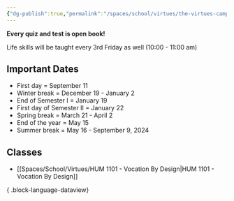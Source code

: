 ```yaml
---
{"dg-publish":true,"permalink":"/spaces/school/virtues/the-virtues-campus/","noteIcon":3}
---
```


**Every quiz and test is open book!**

Life skills will be taught every 3rd Friday as well (10:00 - 11:00 am)
## Important Dates
- First day = September 11
- Winter break = December 19 - January 2
- End of Semester I = January 19
- First day of Semester II = January 22
- Spring break = March 21 - April 2
- End of the year = May 15
- Summer break = May 16 - September 9, 2024
## Classes
- [[Spaces/School/Virtues/HUM 1101 - Vocation By Design\|HUM 1101 - Vocation By Design]]

{ .block-language-dataview}
